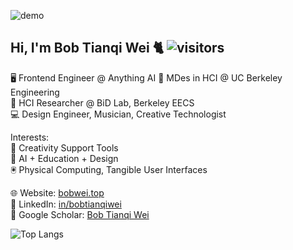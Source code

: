 ![demo](cover.gif)
## Hi, I'm Bob Tianqi Wei 🐈 ![visitors](https://komarev.com/ghpvc/?username=bobtianqiwei)

🖥️ Frontend Engineer @ Anything AI
🏫 MDes in HCI @ UC Berkeley Engineering  
🔬 HCI Researcher @ BiD Lab, Berkeley EECS  
💻 Design Engineer, Musician, Creative Technologist  

Interests:  
🎨 Creativity Support Tools  
🤖 AI + Education + Design  
🖲️ Physical Computing, Tangible User Interfaces 

🌐 Website: [bobwei.top](https://www.bobwei.top)  
💼 LinkedIn: [in/bobtianqiwei](https://www.linkedin.com/in/bobtianqiwei)  
📑 Google Scholar: [Bob Tianqi Wei](https://scholar.google.com/citations?user=G1m94BIAAAAJ&hl=en)

![Top Langs](https://github-readme-stats.vercel.app/api/top-langs/?username=bobtianqiwei&layout=compact)
